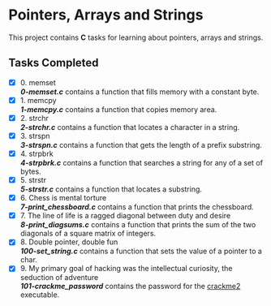 # Pointers, Arrays and Strings

This project contains __C__ tasks for learning about pointers, arrays and strings.

## Tasks Completed

+ [x] 0\. memset<br/>_**0-memset.c**_ contains a function that fills memory with a constant byte.
+ [x] 1\. memcpy<br/>_**1-memcpy.c**_ contains a function that copies memory area.
+ [x] 2\. strchr<br/>_**2-strchr.c**_ contains a function that locates a character in a string.
+ [x] 3\. strspn<br/>_**3-strspn.c**_ contains a function that gets the length of a prefix substring.
+ [x] 4\. strpbrk<br/>_**4-strpbrk.c**_ contains a function that searches a string for any of a set of bytes.
+ [x] 5\. strstr<br/>_**5-strstr.c**_ contains a function that locates a substring.
+ [x] 6\. Chess is mental torture<br/>_**7-print_chessboard.c**_ contains a function that prints the chessboard.
+ [x] 7\. The line of life is a ragged diagonal between duty and desire<br/>_**8-print_diagsums.c**_ contains a function that prints the sum of the two diagonals of a square matrix of integers.
+ [x] 8\. Double pointer, double fun<br/>_**100-set_string.c**_ contains a function that sets the value of a pointer to a char.
+ [x] 9\. My primary goal of hacking was the intellectual curiosity, the seduction of adventure<br/>_**101-crackme_password**_ contains the password for the [crackme2](https://github.com/holbertonschool/0x06.c) executable.
